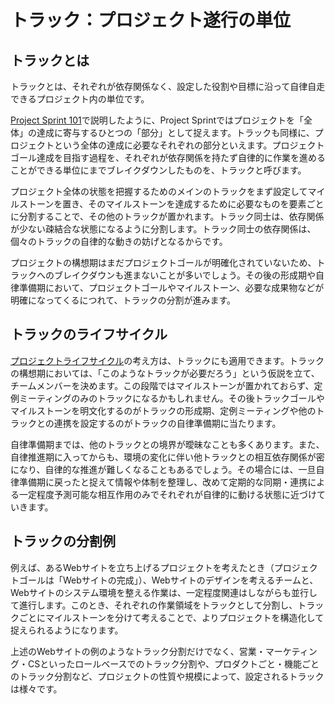 # トラック：プロジェクト遂行の単位

## トラックとは

トラックとは、それぞれが依存関係なく、設定した役割や目標に沿って自律自走できるプロジェクト内の単位です。

[Project Sprint 101](section1-1.md)で説明したように、Project Sprintではプロジェクトを「全体」の達成に寄与するひとつの「部分」として捉えます。トラックも同様に、プロジェクトという全体の達成に必要なそれぞれの部分といえます。プロジェクトゴール達成を目指す過程を、それぞれが依存関係を持たず自律的に作業を進めることができる単位にまでブレイクダウンしたものを、トラックと呼びます。

プロジェクト全体の状態を把握するためのメインのトラックをまず設定してマイルストーンを置き、そのマイルストーンを達成するために必要なものを要素ごとに分割することで、その他のトラックが置かれます。トラック同士は、依存関係が少ない疎結合な状態になるように分割します。トラック同士の依存関係は、個々のトラックの自律的な動きの妨げとなるからです。

プロジェクトの構想期はまだプロジェクトゴールが明確化されていないため、トラックへのブレイクダウンも進まないことが多いでしょう。その後の形成期や自律準備期において、プロジェクトゴールやマイルストーン、必要な成果物などが明確になってくるにつれて、トラックの分割が進みます。

## トラックのライフサイクル

[プロジェクトライフサイクル](section2-0.md)の考え方は、トラックにも適用できます。トラックの構想期においては、「このようなトラックが必要だろう」という仮説を立て、チームメンバーを決めます。この段階ではマイルストーンが置かれておらず、定例ミーティングのみのトラックになるかもしれません。その後トラックゴールやマイルストーンを明文化するのがトラックの形成期、定例ミーティングや他のトラックとの連携を設定するのがトラックの自律準備期に当たります。

自律準備期までは、他のトラックとの境界が曖昧なことも多くあります。また、自律推進期に入ってからも、環境の変化に伴い他トラックとの相互依存関係が密になり、自律的な推進が難しくなることもあるでしょう。その場合には、一旦自律準備期に戻ったと捉えて情報や体制を整理し、改めて定期的な同期・連携による一定程度予測可能な相互作用のみでそれぞれが自律的に動ける状態に近づけていきます。

## トラックの分割例

例えば、あるWebサイトを立ち上げるプロジェクトを考えたとき（プロジェクトゴールは「Webサイトの完成」）、Webサイトのデザインを考えるチームと、Webサイトのシステム環境を整える作業は、一定程度関連はしながらも並行して進行します。このとき、それぞれの作業領域をトラックとして分割し、トラックごとにマイルストーンを分けて考えることで、よりプロジェクトを構造化して捉えられるようになります。

上述のWebサイトの例のようなトラック分割だけでなく、営業・マーケティング・CSといったロールベースでのトラック分割や、プロダクトごと・機能ごとのトラック分割など、プロジェクトの性質や規模によって、設定されるトラックは様々です。
